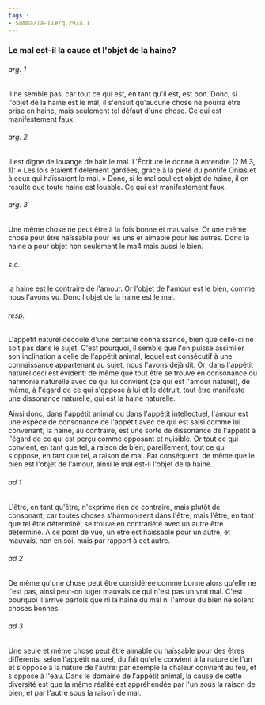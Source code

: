 ```yaml
---
tags : 
- Summa/Ia-IIæ/q.29/a.1
---
```


### Le mal est-il la cause et l'objet de la haine?

###### arg. 1
Il ne semble pas, car tout ce qui est, en tant qu'il est, est bon. Donc, si l'objet de la haine est le mal, il s'ensuit qu'aucune chose ne pourra être prise en haine, mais seulement tel défaut d'une chose. Ce qui est manifestement faux. 

###### arg. 2
Il est digne de louange de haïr le mal. L'Écriture le donne à entendre (2 M 3, 1): « Les lois étaient fidèlement gardées, grâce à la piété du pontife Onias et à ceux qui haïssaient le mal. » Donc, si le mal seul est objet de haine, il en résulte que toute haine est louable. Ce qui est manifestement faux. 

###### arg. 3
Une même chose ne peut être à la fois bonne et mauvaise. Or une même chose peut être haïssable pour les uns et aimable pour les autres. Donc la haine a pour objet non seulement le ma4 mais aussi le bien. 

###### s.c.
la haine est le contraire de l'amour. Or l'objet de l'amour est le bien, comme nous l'avons vu. Donc l'objet de la haine est le mal. 

###### resp.
L'appétit naturel découle d'une certaine connaissance, bien que celle-ci ne soit pas dans le sujet. C'est pourquoi, il semble que l'on puisse assimiler son inclination à celle de l'appétit animal, lequel est consécutif à une connaissance appartenant au sujet, nous l'avons déjà dit. Or, dans l'appétit naturel ceci est évident: de même que tout être se trouve en consonance ou harmonie naturelle avec ce qui lui convient (ce qui est l'amour naturel), de même, à l'égard de ce qui s'oppose à lui et le détruit, tout être manifeste une dissonance naturelle, qui est la haine naturelle. 

Ainsi donc, dans l'appétit animal ou dans l'appétit intellectuel, l'amour est une espèce de consonance de l'appétit avec ce qui est saisi comme lui convenant; la haine, au contraire, est une sorte de dissonance de l'appétit à l'égard de ce qui est perçu comme opposant et nuisible. Or tout ce qui convient, en tant que tel, a raison de bien; pareillement, tout ce qui s'oppose, en tant que tel, a raison de mal. Par conséquent, de même que le bien est l'objet de l'amour, ainsi le mal est-il l'objet de la haine. 

###### ad 1
L'être, en tant qu'être, n'exprime rien de contraire, mais plutôt de consonant, car toutes choses s'harmonisent dans l'être; mais l'être, en tant que tel être déterminé, se trouve en contrariété avec un autre être déterminé. A ce point de vue, un être est haïssable pour un autre, et mauvais, non en soi, mais par rapport à cet autre. 

###### ad 2
De même qu'une chose peut être considérée comme bonne alors qu'elle ne l'est pas, ainsi peut-on juger mauvais ce qui n'est pas un vrai mal. C'est pourquoi il arrive parfois que ni la haine du mal ni l'amour du bien ne soient choses bonnes. 

###### ad 3
Une seule et même chose peut être aimable ou haïssable pour des êtres différents, selon l'appétit naturel, du fait qu'elle convient à la nature de l'un et s'oppose à la nature de l'autre: par exemple la chaleur convient au feu, et s'oppose à l'eau. Dans le domaine de l'appétit animal, la cause de cette diversité est que la même réalité est appréhendée par l'un sous la raison de bien, et par l'autre sous la raisorï de mal. 

